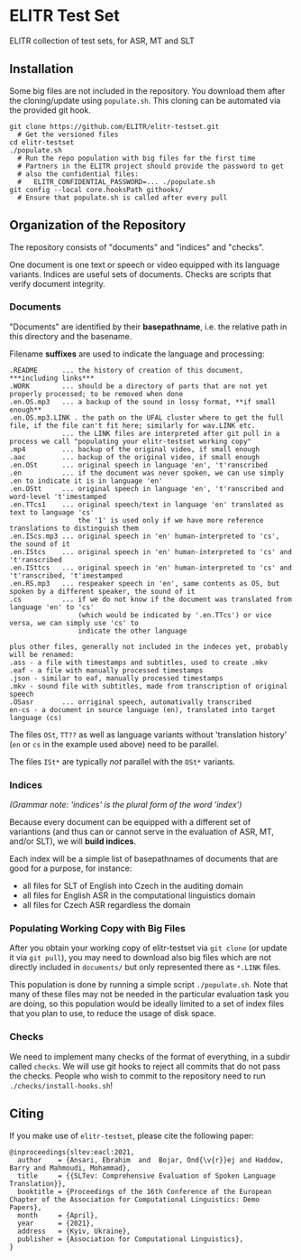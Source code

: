 # ELITR Test Set
ELITR collection of test sets, for ASR, MT and SLT

## Installation

Some big files are not included in the repository. You download them after the cloning/update using ``populate.sh``.
This cloning can be automated via the provided git hook.

```
git clone https://github.com/ELITR/elitr-testset.git
  # Get the versioned files
cd elitr-testset
./populate.sh
  # Run the repo population with big files for the first time
  # Partners in the ELITR project should provide the password to get
  # also the confidential files:
  #   ELITR_CONFIDENTIAL_PASSWORD=... ./populate.sh
git config --local core.hooksPath githooks/
  # Ensure that populate.sh is called after every pull
```

## Organization of the Repository

The repository consists of "documents" and "indices" and "checks".

One document is one text or speech or video equipped with its language variants. Indices are useful sets of documents. Checks are scripts that verify document integrity.

### Documents

"Documents" are identified by their **basepathname**, i.e. the relative path in this directory and the basename.

Filename **suffixes** are used to indicate the language and processing:

```
.README      ... the history of creation of this document, ***including links***
.WORK        ... should be a directory of parts that are not yet properly processed; to be removed when done
.en.OS.mp3   ... a backup of the sound in lossy format, **if small enough**
.en.OS.mp3.LINK . the path on the UFAL cluster where to get the full file, if the file can't fit here; similarly for wav.LINK etc.
             ... the LINK files are interpreted after git pull in a process we call "populating your elitr-testset working copy"
.mp4         ... backup of the original video, if small enough
.aac         ... backup of the original video, if small enough
.en.OSt      ... original speech in language 'en', 't'ranscribed
.en          ... if the document was never spoken, we can use simply .en to indicate it is in language 'en'
.en.OStt     ... original speech in language 'en', 't'ranscribed and word-level 't'imestamped
.en.TTcs1    ... original speech/text in language 'en' translated as text to language 'cs'
                 the '1' is used only if we have more reference translations to distinguish them
.en.IScs.mp3 ... original speech in 'en' human-interpreted to 'cs', the sound of it
.en.IStcs    ... original speech in 'en' human-interpreted to 'cs' and 't'ranscribed
.en.ISttcs   ... original speech in 'en' human-interpreted to 'cs' and 't'ranscribed, 't'imestamped
.en.RS.mp3   ... respeaker speech in 'en', same contents as OS, but spoken by a different speaker, the sound of it
.cs          ... if we do not know if the document was translated from language 'en' to 'cs'
                 (which would be indicated by '.en.TTcs') or vice versa, we can simply use 'cs' to
                 indicate the other language
                 
plus other files, generally not included in the indeces yet, probably will be renamed:
.ass - a file with timestamps and subtitles, used to create .mkv
.eaf - a file with manually processed timestamps
.json - similar to eaf, manually processed timestamps
.mkv - sound file with subtitles, made from transcription of original speech
.OSasr       ... orriginal speech, automativally transcribed
en-cs - a document in source language (en), translated into target language (cs)
```

The files ``OSt``, ``TT??`` as well as language variants without 'translation history' (``en`` or ``cs`` in the example used above) need to be parallel.

The files ``ISt*`` are typically *not* parallel with the ``OSt*`` variants.

### Indices
*(Grammar note: 'indices' is the plural form of the word 'index')*

Because every document can be equipped with a different set of variantions (and thus can or cannot serve in the evaluation of ASR, MT, and/or SLT), we will **build indices**.

Each index will be a simple list of basepathnames of documents that are good for a purpose, for instance:

- all files for SLT of English into Czech in the auditing domain
- all files for English ASR in the computational linguistics domain
- all files for Czech ASR regardless the domain

### Populating Working Copy with Big Files

After you obtain your working copy of elitr-testset via ``git clone`` (or update it via ``git pull``), you may need to download also big files which are not directly included in ``documents/`` but only represented there as ``*.LINK`` files.

This population is done by running a simple script ``./populate.sh``. Note that many of these files may not be needed in the particular evaluation task you are doing, so this population would be ideally limited to a set of index files that you plan to use, to reduce the usage of disk space.

### Checks

We need to implement many checks of the format of everything, in a subdir called ``checks``. We will use git hooks to reject all commits that do not pass the checks.
People who wish to commit to the repository need to run ``./checks/install-hooks.sh``!

## Citing

If you make use of ``elitr-testset``, please cite the following paper:

```
@inproceedings{sltev:eacl:2021,
  author    = {Ansari, Ebrahim  and  Bojar, Ond{\v{r}}ej and Haddow, Barry and Mahmoudi, Mohammad},
  title     = {{SLTev: Comprehensive Evaluation of Spoken Language Translation}},
  booktitle = {Proceedings of the 16th Conference of the European Chapter of the Association for Computational Linguistics: Demo Papers},
  month     = {April},
  year      = {2021},
  address   = {Kyiv, Ukraine},
  publisher = {Association for Computational Linguistics},
}
```


